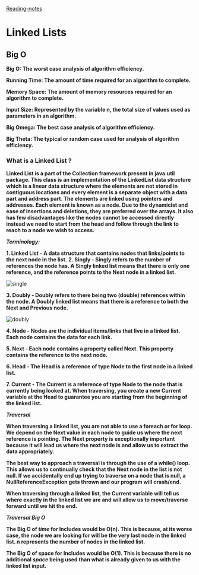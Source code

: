 [Reading-notes](https://odehyazan.github.io/reading-notes/)



# Linked Lists

## Big O

**Big O: The worst case analysis of algorithm efficiency.**

**Running Time: The amount of time required for an algorithm to complete.**

**Memory Space: The amount of memory resources required for an algorithm to complete.**

**Input Size: Represented by the variable n, the total size of values used as parameters in an algorithm.**

**Big Omega: The best case analysis of algorithm efficiency.**

**Big Theta: The typical or random case used for analysis of algorithm efficiency.**

### What is a Linked List ?

**Linked List is a part of the Collection framework present in java.util package. This class is an implementation of the LinkedList data structure which is a linear data structure where the elements are not stored in contiguous locations and every element is a separate object with a data part and address part. The elements are linked using pointers and addresses. Each element is known as a node. Due to the dynamicist and ease of insertions and deletions, they are preferred over the arrays. It also has few disadvantages like the nodes cannot be accessed directly instead we need to start from the head and follow through the link to reach to a node we wish to access.**

***Terminology:***

**1. Linked List - A data structure that contains nodes that links/points to the next node in the list.**
**2. Singly - Singly refers to the number of references the node has. A Singly linked list means that there is only one reference, and the reference points to the Next node in a linked list.**

![single](https://media.geeksforgeeks.org/wp-content/uploads/singly-linkedlist.png)

**3. Doubly - Doubly refers to there being two (double) references within the node. A Doubly linked list means that there is a reference to both the Next and Previous node.**

![doubly](https://image.slidesharecdn.com/linkedlist-160504172815/95/linked-list-33-638.jpg?cb=1462382964)

**4. Node - Nodes are the individual items/links that live in a linked list. Each node contains the data for each link.**

**5. Next - Each node contains a property called Next. This property contains the reference to the next node.**

**6. Head - The Head is a reference of type Node to the first node in a linked list.**

**7. Current - The Current is a reference of type Node to the node that is currently being looked at. When traversing, you create a new Current variable at the Head to guarantee you are starting from the beginning of the linked list.**

***Traversal***

**When traversing a linked list, you are not able to use a foreach or for loop. We depend on the Next value in each node to guide us where the next reference is pointing. The Next property is exceptionally important because it will lead us where the next node is and allow us to extract the data appropriately.**

**The best way to approach a traversal is through the use of a while() loop. This allows us to continually check that the Next node in the list is not null. If we accidentally end up trying to traverse on a node that is null, a NullReferenceException gets thrown and our program will crash/end.**

**When traversing through a linked list, the Current variable will tell us where exactly in the linked list we are and will allow us to move/traverse forward until we hit the end.**

***Traversal Big O***

**The Big O of ***time*** for Includes would be O(n). This is because, at its worse case, the node we are looking for will be the very last node in the linked list. n represents the number of nodes in the linked list.**

**The Big O of space for Includes would be O(1). This is because there is no additional ***space*** being used than what is already given to us with the linked list input.**

